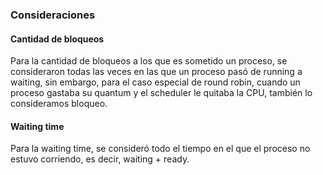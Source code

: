 ### Consideraciones

#### Cantidad de bloqueos
Para la cantidad de bloqueos a los que es sometido un proceso, se consideraron todas las veces en las que un proceso pasó de running a waiting, sin embargo, para el caso especial de round robin, cuando un proceso gastaba su quantum y el scheduler le quitaba la CPU, también lo consideramos bloqueo.

#### Waiting time
Para la waiting time, se consideró todo el tiempo en el que el proceso no estuvo corriendo, es decir, waiting + ready.